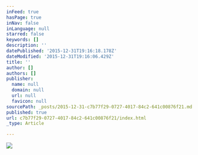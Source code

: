 ```yaml
---
inFeed: true
hasPage: true
inNav: false
inLanguage: null
starred: false
keywords: []
description: ''
datePublished: '2015-12-31T19:16:18.178Z'
dateModified: '2015-12-31T19:16:06.429Z'
title: ''
author: []
authors: []
publisher:
  name: null
  domain: null
  url: null
  favicon: null
sourcePath: _posts/2015-12-31-c7b77f29-0727-4017-84c2-641c00876f21.md
published: true
url: c7b77f29-0727-4017-84c2-641c00876f21/index.html
_type: Article

---
```

![](https://the-grid-user-content.s3-us-west-2.amazonaws.com/7c025b6c-bb07-469c-9494-44079bdcb5bd.png)